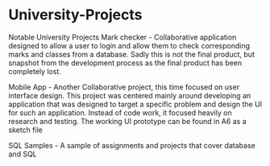 # University-Projects
Notable University Projects
Mark checker - Collaborative application designed to allow a user to login and allow them to check corresponding marks and classes from a database. 
               Sadly this is not the final product, but snapshot from the development process as the final product has been completely lost.
               
Mobile App   - Another Collaborative project, this time focused on user interface design. This project was centered mainly around developing an 
               application that was designed to target a specific problem and design the UI for such an application. Instead of code work, it focused
               heavily on research and testing. The working UI prototype can be found in A6 as a sketch file
               
SQL Samples  - A sample of assignments and projects that cover database and SQL  
